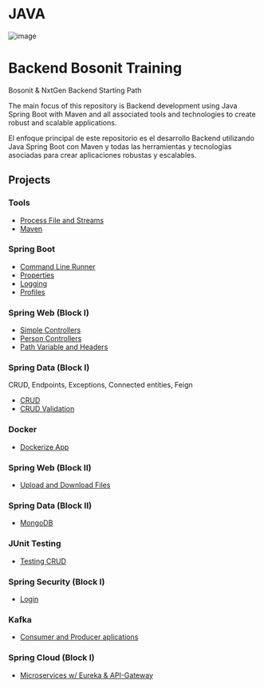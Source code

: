 # JAVA
![image](https://user-images.githubusercontent.com/117907018/212533192-a0d0f45d-1041-4513-84d4-a4f9a17da40e.png)
# Backend Bosonit Training
Bosonit & NxtGen Backend Starting Path

The main focus of this repository is Backend development using Java Spring Boot with Maven and all associated tools and technologies to create robust and scalable applications.

El enfoque principal de este repositorio es el desarrollo Backend utilizando Java Spring Boot con Maven y todas las herramientas y tecnologías asociadas para crear aplicaciones robustas y escalables.

## Projects

### Tools
* [Process File and Streams](https://github.com/SORAYARG/JAVA/tree/main/block1-process-file-and-streams)
* [Maven](https://github.com/SORAYARG/JAVA/tree/main/block3-maven-package)

### Spring Boot
* [Command Line Runner](https://github.com/SORAYARG/JAVA/tree/main/block5-command-line-runner)
* [Properties](https://github.com/SORAYARG/JAVA/tree/main/block5-properties)
* [Logging](https://github.com/SORAYARG/JAVA/tree/main/block5-logging)
* [Profiles](https://github.com/SORAYARG/JAVA/tree/main/block5-profiles)

### Spring Web (Block I)
* [Simple Controllers](https://github.com/SORAYARG/JAVA/tree/main/block6-simple-controllers)
* [Person Controllers](https://github.com/SORAYARG/JAVA/tree/main/block6-person-controllers)
* [Path Variable and Headers](https://github.com/SORAYARG/JAVA/tree/main/block6-path-variable-headers)

### Spring Data (Block I)
CRUD, Endpoints, Exceptions, Connected entities, Feign
* [CRUD](https://github.com/SORAYARG/JAVA/tree/main/block7-crud)
* [CRUD Validation](https://github.com/SORAYARG/JAVA/tree/main/block7-crud-validation)

### Docker
* [Dockerize App](https://github.com/SORAYARG/JAVA/tree/main/block10-dockerize-app)

### Spring Web (Block II)
* [Upload and Download Files](https://github.com/SORAYARG/JAVA/tree/main/block11-upload-download-files)

### Spring Data (Block II)
* [MongoDB](https://github.com/SORAYARG/JAVA/tree/main/block13-mongodb)

### JUnit Testing
* [Testing CRUD](https://github.com/SORAYARG/JAVA/tree/main/block13-testing-JUnit)

### Spring Security (Block I)
* [Login](https://github.com/SORAYARG/JAVA/tree/main/block14-spring-security)

### Kafka
* [Consumer and Producer aplications](https://github.com/SORAYARG/JAVA/tree/main/block15-kafka)

### Spring Cloud (Block I)
* [Microservices w/ Eureka & API-Gateway](https://github.com/SORAYARG/JAVA/tree/main/block16-spring-cloud)
